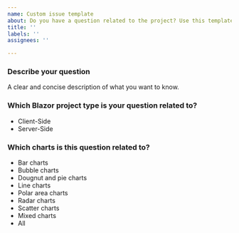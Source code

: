 ```yaml
---
name: Custom issue template
about: Do you have a question related to the project? Use this template.
title: ''
labels: ''
assignees: ''

---
```


### Describe your question
A clear and concise description of what you want to know.

### Which Blazor project type is your question related to?
<!-- Remove the items which don't apply from the following list -->
- Client-Side
- Server-Side

### Which charts is this question related to?
<!-- Remove the items which don't apply from the following list -->
- Bar charts
- Bubble charts
- Dougnut and pie charts
- Line charts
- Polar area charts
- Radar charts
- Scatter charts
- Mixed charts
- All